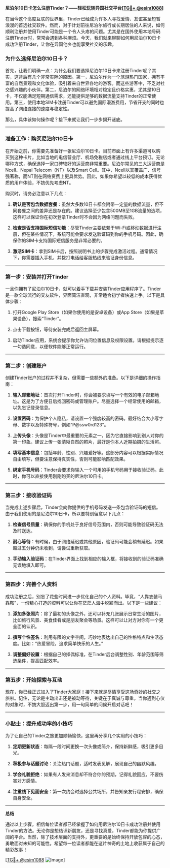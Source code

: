 **尼泊尔10日卡怎么注册Tinder？——轻松玩转异国社交平台[[TG💪+ @esim1088](https://t.me/s/esim1088)]**

在当今这个高度互联的世界里，Tinder已经成为许多人寻找爱情、友谊甚至短暂浪漫的首选社交软件。然而，对于计划前往尼泊尔旅行或长期居住的人来说，如何顺利注册并使用Tinder可能是一个令人头疼的问题。尤其是在国外使用本地号码注册Tinder时，常常会遇到各种麻烦。今天，我们就来聊聊如何用尼泊尔10日卡成功注册Tinder，让你在异国他乡也能享受社交的乐趣。

### **为什么选择尼泊尔10日卡？**

首先，让我们明确一点：为什么我们要选择尼泊尔10日卡来注册Tinder呢？其实，这背后有几个非常实际的原因。第一，尼泊尔作为一个旅游热门国家，拥有丰富的自然景观和文化体验，吸引着来自世界各地的游客。而这些游客中，不乏对社交感兴趣的小伙伴。第二，尼泊尔的网络环境相对稳定且价格实惠，尤其是10日卡，不仅能满足短期通信需求，还能提供足够的数据流量支持Tinder的正常使用。第三，使用本地SIM卡注册Tinder可以避免国际漫游费用，节省开支的同时也提高了网络连接的速度与稳定性。

那么，具体该如何操作呢？接下来就让我们一步步揭开谜底。

---

### **准备工作：购买尼泊尔10日卡**

在开始之前，你需要先准备好一张尼泊尔10日卡。目前市面上有许多渠道可以购买到这种卡片，比如当地的电信营业厅、机场免税店或者通过线上平台预订。无论哪种方式，确保选择一家口碑较好的运营商非常重要。尼泊尔常见的三大运营商是Ncell、Nepal Telecom（NT）以及Smart Cell。其中，Ncell以其覆盖广、信号强著称，而NT则在网络资费上更具优势。因此，如果你希望以较低的成本获得优质的用户体验，不妨优先考虑NT。

购买时，请务必注意以下几点：

1. **确认是否包含数据套餐**：虽然大多数10日卡都会附带一定量的数据流量，但不同套餐之间的差异还是存在的。建议选择至少包含500MB至1GB流量的选项，这样可以保证你在初次登录Tinder时不会因为网络问题而失败。
   
2. **检查是否支持国际短信功能**：尽管Tinder主要依赖于Wi-Fi或移动数据进行注册，但在某些情况下，系统可能会要求发送验证码到你的手机号码。因此，确保你的SIM卡支持国际短信服务是非常必要的。

3. **激活SIM卡**：拿到SIM卡后，按照说明书上的步骤完成激活过程。通常情况下，你需要插入手机，并拨打电话给客服热线来验证身份信息。

---

### **第一步：安装并打开Tinder**

一旦你拥有了尼泊尔10日卡，就可以着手下载并安装Tinder应用程序了。Tinder是一款全球流行的交友软件，界面简洁直观，非常适合初学者快速上手。以下是具体步骤：

1. 打开Google Play Store（如果你使用的是安卓设备）或App Store（如果是苹果设备），搜索“Tinder”。
   
2. 点击下载按钮，等待安装完成后返回主屏幕。

3. 启动Tinder应用，系统会提示你允许访问位置信息及权限设置。请根据提示逐一勾选同意，以便软件能够正常运行。

---

### **第二步：创建账户**

创建Tinder账户的过程并不复杂，但需要一些额外的准备。以下是详细的操作指南：

1. **输入邮箱地址**：首次打开Tinder时，你会被要求填写一个有效的电子邮箱地址。这是为了方便日后找回密码或管理账户。尽量选择一个经常使用的邮箱，以免忘记登录信息。

2. **设置密码**：为保护个人隐私，请设置一个强度较高的密码。最好结合大小写字母、数字以及特殊符号，例如“P@ssw0rd123”。

3. **上传头像**：头像是Tinder中最重要的元素之一，因为它直接影响到别人对你的第一印象。建议上传一张清晰自然的照片，最好是你本人近期拍摄的生活照。

4. **填写基本信息**：包括年龄、性别、兴趣爱好等。这部分内容可以根据实际情况自由填写，但要注意保持真实性，否则可能影响匹配效果。

5. **绑定手机号码**：Tinder会要求你输入一个可用的手机号码用于接收验证码。此时，你可以直接使用刚刚购买的尼泊尔10日卡。

---

### **第三步：接收验证码**

当完成上述步骤后，Tinder会向你提供的手机号码发送一条包含验证码的短信。由于我们使用的是尼泊尔10日卡，所以要特别留意以下几点：

1. **检查信号质量**：确保你的手机处于良好信号范围内，否则可能导致验证码无法及时送达。

2. **耐心等待**：有时候，由于网络延迟或其他原因，验证码可能会稍有延迟。如果超过五分钟仍未收到，请尝试重新获取。

3. **手动输入验证码**：在Tinder界面上找到相应的输入框，将接收到的验证码准确无误地填入即可。

---

### **第四步：完善个人资料**

成功注册之后，别忘了花些时间进一步优化自己的个人资料。毕竟，“人靠衣装马靠鞍”，一份精心打造的资料可以让你在茫茫人海中脱颖而出。以下是一些建议：

1. **添加多张照片**：除了最初的头像之外，还可以补充几张展示日常生活的图片，比如旅行风景、美食佳肴或是朋友聚会等场景。这样可以让对方对你有一个更全面的认识。

2. **撰写个性签名**：利用有限的文字空间，巧妙地表达出自己的性格特点和生活态度。比如：“热爱冒险，追求简单快乐的人生。”

3. **调整偏好设置**：根据自己的择偶标准，在Tinder后台调整性别、年龄范围等筛选条件，提高匹配效率。

---

### **第五步：开始探索与互动**

现在，你已经正式加入了Tinder大家庭！接下来就是尽情享受这场奇妙的社交之旅啦。记住，无论是主动出击还是被动等待，关键在于真诚与尊重。当你遇到心仪的对象时，不妨大胆迈出第一步，用一句简单的问候开启对话吧！

---

### **小贴士：提升成功率的小技巧**

为了让自己的Tinder之旅更加顺畅愉快，这里再分享几个实用的小技巧：

1. **定期更新状态**：每隔一段时间更换一次头像或简介，保持新鲜感，吸引更多目光。

2. **积极参与话题讨论**：关注热门话题，适时发表见解，展现自己的幽默风趣。

3. **学会礼貌拒绝**：如果有人发来消息却不符合你的预期，记得礼貌回应，不要伤害对方感情。

4. **注重线下见面安全**：第一次约会时选择公共场所，并告知亲友行程安排，确保自身安全。

---

**总结**

通过以上步骤，相信每位读者都已经掌握了如何用尼泊尔10日卡成功注册并使用Tinder的方法。无论你是想结识新朋友，还是寻找真爱，Tinder都能为你提供广阔的平台。当然，除了技术层面的支持外，更重要的是始终保持开放包容的心态，勇敢面对未知的可能性。希望每一位读者都能在这片神奇的土地上收获属于自己的精彩故事！

[[TG💪+ @esim1088](https://t.me/s/esim1088) ![Image](https://i.postimg.cc/4NQfJmqS/Snipaste-2025-05-13-00-14-12.png)]
